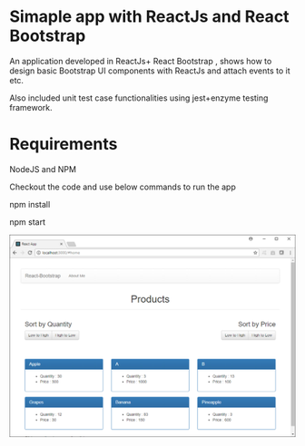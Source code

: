 # Simaple app with ReactJs and React Bootstrap

An application developed in ReactJs+ React Bootstrap , shows how to design basic Bootstrap UI components with ReactJs and attach events to it etc.

Also included unit test case functionalities using jest+enzyme testing framework.


Requirements
=============

NodeJS and NPM 

Checkout the code and use below commands to run the app

npm install


npm start


![Alt text](ss01.png?raw=true "ReactJS App")
